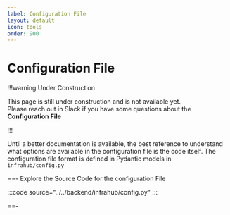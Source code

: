 ```yaml
---
label: Configuration File
layout: default
icon: tools
order: 900
---
```

# Configuration File

!!!warning Under Construction

This page is still under construction and is not available yet.<br>
Please reach out in Slack if you have some questions about the **Configuration File**

!!!

Until a better documentation is available, the best reference to understand what options are available in the configuration file is the code itself.
The configuration file format is defined in Pydantic models in `infrahub/config.py`

==- Explore the Source Code for the configuration File

:::code source="../../backend/infrahub/config.py" :::

==-
